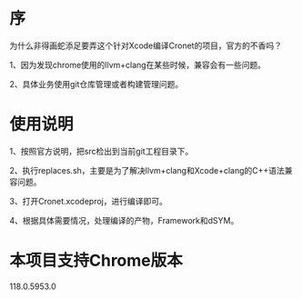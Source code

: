# 序
为什么非得画蛇添足要弄这个针对Xcode编译Cronet的项目，官方的不香吗？

1、因为发现chrome使用的llvm+clang在某些时候，兼容会有一些问题。

2、具体业务使用git仓库管理或者构建管理问题。

# 使用说明
1、按照官方说明，把src检出到当前git工程目录下。

2、执行replaces.sh，主要是为了解决llvm+clang和Xcode+clang的C++语法兼容问题。

3、打开Cronet.xcodeproj，进行编译即可。

4、根据具体需要情况，处理编译的产物，Framework和dSYM。

# 本项目支持Chrome版本
118.0.5953.0